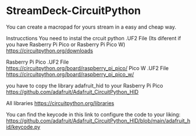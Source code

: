 # StreamDeck-CircuitPython
You can create a macropad for yours stream in a easy and cheap way.

Instrucctions
You need to instal the crcuit python .UF2 File (Its diferent if you have Rasberry Pi Pico or Rasberry Pi Pico W)
https://circuitpython.org/downloads

Rasberry Pi Pico .UF2 File
https://circuitpython.org/board/raspberry_pi_pico/
Pico W .UF2 File
https://circuitpython.org/board/raspberry_pi_pico_w/

you have to copy the library  adafruit_hid to your Rasberry Pi Pico 
https://github.com/adafruit/Adafruit_CircuitPython_HID

All libraries
https://circuitpython.org/libraries

You can find the keycode in this link to configure the code to your liking:
https://github.com/adafruit/Adafruit_CircuitPython_HID/blob/main/adafruit_hid/keycode.py
